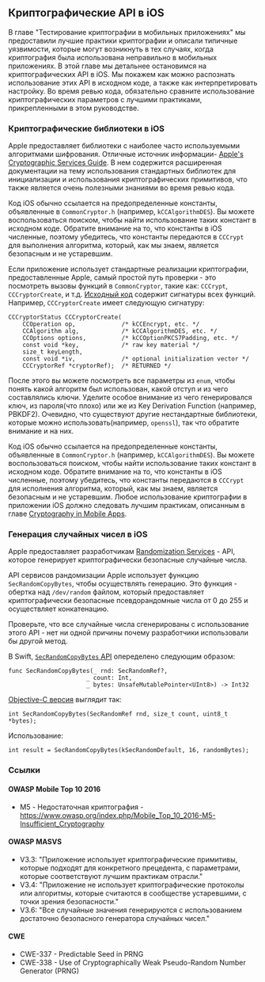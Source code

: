 ## Криптографические API в iOS

В главе "Тестирование криптографии в мобильных приложениях" мы предоставили лучшие практики криптографии и описали типичные уязвимости, которые могут возникнуть в тех случаях, когда криптография была использована неправильно в мобильных приложениях. В этой главе мы детальнее остановимся на криптографических API в iOS. Мы покажем как можно распознать использование этих API в исходном коде, а также как интерпретировать настройку. Во время ревью кода, обязательно сравните использование криптографических параметров с лучшими практиками, прикрепленными в этом руководстве.


### Криптографические библиотеки в iOS

Apple предоставляет библиотеки с наиболее часто используемыми алгоритмами шифрования. Отличные источник информации- [Apple's Cryptographic Services Guide](https://developer.apple.com/library/content/documentation/Security/Conceptual/cryptoservices/GeneralPurposeCrypto/GeneralPurposeCrypto.html "Apple Cryptographic Services Guide"). В нем содержится расширенная документации на тему использования стандартных библиотек для инициализации и использования криптографических примитивов, что также является очень полезными знаниями во время ревью кода. 

Код iOS обычно ссылается на предопределенные константы, объявленные в `CommonCryptor.h` (например, `kCCAlgorithmDES`). Вы можете воспользоваться поиском, чтобы найти использование таких констант в исходном коде. Обратите внимание на то, что константы в iOS численные, поэтому убедитесь, что константы передаются в `CCCrypt` для выполнения алгоритма, который, как мы знаем, является безопасным и не устаревшим.  

Если приложение использует стандартные реализации криптографии, предоставленные Apple, самый простой путь проверки - это посмотреть вызовы функций в `CommonCryptor`, такие как: `CCCrypt`, `CCCryptorCreate`, и т.д. [Исходный код](https://opensource.apple.com/source/CommonCrypto/CommonCrypto-36064/CommonCrypto/CommonCryptor.h "CommonCryptor.h") содержит сигнатуры всех функций. Например, `CCCryptorCreate` имеет следующую сигнатуру:

```
CCCryptorStatus CCCryptorCreate(
	CCOperation op,             /* kCCEncrypt, etc. */
	CCAlgorithm alg,            /* kCCAlgorithmDES, etc. */
	CCOptions options,          /* kCCOptionPKCS7Padding, etc. */
	const void *key,            /* raw key material */
	size_t keyLength,
	const void *iv,             /* optional initialization vector */
	CCCryptorRef *cryptorRef);  /* RETURNED */
```

После этого вы можете посмотреть все параметры из `enum`, чтобы понять какой алгоритм был использован, какой отступ и из чего составлялись ключи. Уделите особое внимание из чего генерировался ключ, из пароля(что плохо) или же из Key Derivation Function (например, PBKDF2). Очевидно, что существуют другие нестандартные библиотеки, которые можно использовать(например, `openssl`), так что обратите внимание и на них.

Код iOS обычно ссылается на предопределенные константы, объявленные в `CommonCryptor.h` (например, `kCCAlgorithmDES`). Вы можете воспользоваться поиском, чтобы найти использование таких констант в исходном коде. Обратите внимание на то, что константы в iOS численные, поэтому убедитесь, что константы передаются в `CCCrypt` для исполнения алгоритма, который, как мы знаем, является безопасным и не устаревшим. Любое использование криптографии в приложении iOS должно следовать лучшим практикам, описанным в главе [Cryptography in Mobile Apps](0x04g-Testing-Cryptography.md).

### Генерация случайных чисел в iOS

Apple предоставляет разработчикам [Randomization Services](https://developer.apple.com/reference/security/randomization_services "Randomization Services") - API, которое генерирует криптографически безопасные случайные числа.

API сервисов рандомизации Apple использует функцию `SecRandomCopyBytes`, чтобы осуществлять генерацию. Это функция - обертка над `/dev/random` файлом, который предоставляет криптографически безопасные псевдорандомные числа от 0 до 255 и осуществляет конкатенацию.

Проверьте, что все случайные числа сгенерированы с использование этого API - нет ни одной причины почему разработчики использовали бы другой метод. 

В Swift, [`SecRandomCopyBytes` API](https://developer.apple.com/reference/security/1399291-secrandomcopybytes "SecRandomCopyBytes (Swift)") опеределено следующим образом:

```
func SecRandomCopyBytes(_ rnd: SecRandomRef?,
                      _ count: Int,
                      _ bytes: UnsafeMutablePointer<UInt8>) -> Int32
```

[Objective-C версия](https://developer.apple.com/reference/security/1399291-secrandomcopybytes?language=objc "SecRandomCopyBytes (Objective-C)") выглядит так:

```
int SecRandomCopyBytes(SecRandomRef rnd, size_t count, uint8_t *bytes);
```

Использование:

```
int result = SecRandomCopyBytes(kSecRandomDefault, 16, randomBytes);
```

### Ссылки

#### OWASP Mobile Top 10 2016
- M5 - Недостаточная криптография - https://www.owasp.org/index.php/Mobile_Top_10_2016-M5-Insufficient_Cryptography

#### OWASP MASVS
- V3.3: "Приложение использует криптографические примитивы, которые подходят для конкретного прецедента, с параметрами, которые соответствуют лучшим практикам отрасли."
- V3.4: "Приложение не использует криптографические протоколы или алгоритмы, которые считаются в сообществе устаревшими, с точки зрения безопасности."
- V3.6: "Все случайные значения генерируются с использованием достаточно безопасного генератора случайных чисел."

#### CWE
- CWE-337 - Predictable Seed in PRNG
- CWE-338 - Use of Cryptographically Weak Pseudo-Random Number Generator (PRNG)
